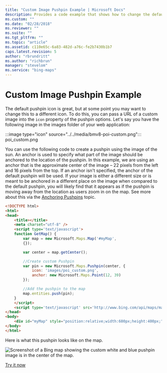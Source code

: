 ```yaml
---
title: "Custom Image Pushpin Example | Microsoft Docs"
description: Provides a code example that shows how to change the default pushpin icon to a custom image uploaded to the web application folder.
ms.custom: ""
ms.date: "02/28/2018"
ms.reviewer: ""
ms.suite: ""
ms.tgt_pltfrm: ""
ms.topic: "article"
ms.assetid: c110e65c-6a83-482d-a76c-fe2b7430b1b7
caps.latest.revision: 5
author: "rbrundritt"
ms.author: "richbrun"
manager: "stevelom"
ms.service: "bing-maps"
---
```


# Custom Image Pushpin Example

The default pushpin icon is great, but at some point you may want to change this to a different icon. To do this, you can pass a URL of a custom image into the `icon` property of the pushpin options. Let's say you have the following image in the images folder of your web application: 

:::image type="icon" source="../../media/bmv8-poi-custom.png"::: poi_custom.png

You can use the following code to create a pushpin using the image of the sun. An anchor is used to specify what part of the image should be anchored to the location of the pushpin. In this example, we are using an anchor that is the approximate center of the image – 22 pixels from the left and 16 pixels from the top. If an anchor isn't specified, the anchor of the default pushpin will be used. If your image is either a different size or is meant to be anchored in a different place on the image when compared to the default pushpin, you will likely find that it appears as if the pushpin is moving away from the location as users zoom in on the map.  See more about this via the [Anchoring Pushpins](anchoring-pushpins.md) topic.

```html
<!DOCTYPE html>
<html>
<head>
    <title></title>
    <meta charset="utf-8" />
	<script type='text/javascript'>
    function GetMap() {
        var map = new Microsoft.Maps.Map('#myMap',
        {});

        var center = map.getCenter();

        //Create custom Pushpin
        var pin = new Microsoft.Maps.Pushpin(center, {
            icon: 'images/poi_custom.png',
            anchor: new Microsoft.Maps.Point(12, 39)
        });

        //Add the pushpin to the map
        map.entities.push(pin);
    }
    </script>
    <script type='text/javascript' src='http://www.bing.com/api/maps/mapcontrol?callback=GetMap&key=[YOUR_BING_MAPS_KEY]' async defer></script>
</head>
<body>
    <div id="myMap" style="position:relative;width:600px;height:400px;"></div>
</body>
</html>
```

Here is what this pushpin looks like on the map. 

![Screenshot of a Bing map showing the custom white and blue pushpin image is in the center of the map.](../../media/bmv8-customimagepushpin.png)

[Try it now](https://www.bing.com/api/maps/sdk/mapcontrol/isdk#createPushpinFromImage+JS)